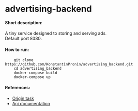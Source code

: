 # advertising-backend

#### Short description:
   A tiny service designed to storing and serving ads.   
   Default port 8080.
   
#### How to run:
```shell script
    git clone https://github.com/KonstantinPronin/advertising_backend.git
    cd advertising_backend
    docker-compose build
    docker-compose up
```

#### References:
+ [Origin task](https://github.com/avito-tech/adv-backend-trainee-assignment)  
+ [Api documentation](./doc/openapi.yaml)